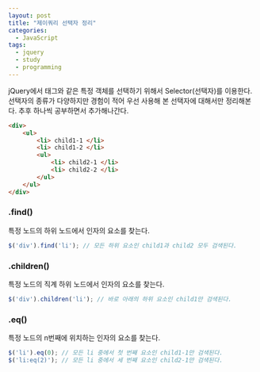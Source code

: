 ```yaml
---
layout: post
title: "제이쿼리 선택자 정리"
categories:
  - JavaScript
tags:
  - jquery
  - study
  - programming
---
```


jQuery에서 태그와 같은 특정 객체를 선택하기 위해서 Selector(선택자)를 이용한다. 선택자의 종류가 다양하지만 경험이 적어 우선 사용해 본 선택자에 대해서만 정리해본다. 추후 하나씩 공부하면서 추가해나간다.

```html
<div>
    <ul>
        <li> child1-1 </li>
        <li> child1-2 </li>
        <ul>
            <li> child2-1 </li>
            <li> child2-2 </li> 
        </ul>
    </ul>
</div>
```

### .find()
특정 노드의 하위 노드에서 인자의 요소를 찾는다.

```javascript
$('div').find('li'); // 모든 하위 요소인 child1과 child2 모두 검색된다.
```

### .children()
특정 노드의 직계 하위 노드에서 인자의 요소를 찾는다.

```javascript
$('div').children('li'); // 바로 아래의 하위 요소인 child1만 검색된다.
```

### .eq()
특정 노드의 n번째에 위치하는 인자의 요소를 찾는다.

```javascript
$('li').eq(0); // 모든 li 중에서 첫 번째 요소인 child1-1만 검색된다.
$('li:eq(2)'); // 모든 li 중에서 세 번째 요소인 child2-1만 검색된다.
```


